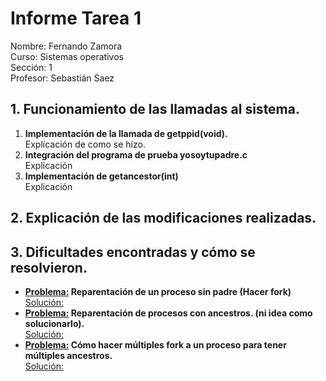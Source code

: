 # Informe Tarea 1
Nombre: Fernando Zamora\
Curso: Sistemas operativos\
Sección: 1\
Profesor: Sebastián Saez


## 1. Funcionamiento de las llamadas al sistema.
  <ol>
    <li>
      <strong>
        Implementación de la llamada de getppid(void).
      </strong> <br>
    Explicación de como se hizo.
    </li>
    <li>
      <strong>
        Integración del programa de prueba yosoytupadre.c
      </strong> <br>
    Explicación
    </li>
    <li>
      <strong>
        Implementación de getancestor(int)
      </strong> <br> 
    Explicación
    </li>
  </ol>

## 2. Explicación de las modificaciones realizadas.


## 3. Dificultades encontradas y cómo se resolvieron.
  - **<u>Problema:</u> Reparentación de un proceso sin padre (Hacer fork)**\
    <u>Solución:</u>
  - **<u>Problema:</u> Reparentación de procesos con ancestros. (ni idea como solucionarlo).**\
    <u>Solución:</u>
  - **<u>Problema:</u> Cómo hacer múltiples fork a un proceso para tener múltiples ancestros.**\
    <u>Solución:</u>